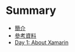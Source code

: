 # Summary

* [簡介](README.md)
* [參考資料](reference.md)
* [Day 1: About Xamarin](day-1-about-xamarin.md)

